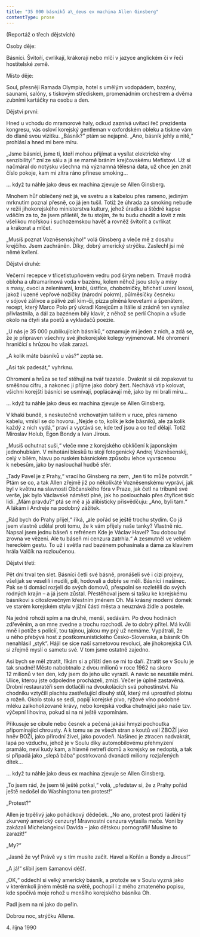 ```yaml
---
title: "35 000 básníků a\_deus ex machina Allen Ginsberg"
contentType: prose
---
```


(Reportáž o třech dějstvích)

Osoby děje:

  

Básníci. Švitoří, cvrlikají, krákorají nebo mlčí v jazyce anglickém či v řeči hostitelské země.

Místo děje:

  

Soul, přesněji Ramada Olympia, hotel s umělým vodopádem, bazény, saunami, salóny, s tiskovým střediskem, promenádním orchestrem a dvěma zubními kartáčky na osobu a den.

Dějství první:

  

Hned u vchodu do mramorové haly, odkud zaznívá uvítací řeč prezidenta kongresu, vás osloví korejský gentleman v oxfordském obleku a tiskne vám do dlaně svou vizitku. „Básník?“ ptám se nejapně. „Ano, básník jehly a nitě,“ prohlásí a hned mi bere míru.

„Jsme básníci, jsme ti, kteří mohou přijímat a vysílat elektrické vlny senzibility!“ zní ze sálu a já se marně bráním krejčovskému Mefistovi. Už si načmáral do notýsku všechna má významná tělesná data, už chce jen znát číslo pokoje, kam mi zítra ráno přinese smoking…

… když tu náhle jako deus ex machina zjevuje se Allen Ginsberg.

Mnohem hůř oblečený než já, ve svetru a s kabelou přes rameno, jediným mrknutím poznal přesně, co já jen tušil. Totiž že úhrada za smoking nebude v režii jihokorejského ministerstva kultury, jehož úradku a štědré kapse vděčím za to, že jsem přiletěl, že tu stojím, že tu budu chodit a lovit z mís všelikou mořskou i suchozemskou havěť a rovněž švitořit a cvrlikat a krákorat a mlčet.

„Musíš poznat Vozněsenskýho!“ volá Ginsberg a vleče mě z dosahu krejčího. Jsem zachráněn. Díky, dobrý americký strýčku. Zaslechl jsi mé němé kvílení.

Dějství druhé:

  

Večerní recepce v třicetistupňovém vedru pod širým nebem. Tmavě modrá obloha a ultramarinová voda v bazénu, kolem něhož jsou stoly a mísy s masy, ovoci a zeleninami, krabi, ústřice, chobotničky, břichatí uzení lososi, jakož i uzené vepřové nožičky (národní pokrm), půlměsíčky česneku v sójové zálivce a pálivé zelí kim-či, pizza plněná krevetami a špenátem, recept, který Marco Polo prý ukradl Korejcům a Itálie si zrádně ten vynález přivlastnila, a dál za bazénem bílý klavír, z něhož se perlí Chopin a všude okolo na čtyři sta poetů a vykladačů poezie.

„U nás je 35 000 publikujících básníků,“ oznamuje mi jeden z nich, a zdá se, že je připraven všechny své jihokorejské kolegy vyjmenovat. Mé ohromení hraničící s hrůzou ho však zarazí.

„A kolik máte básníků u vás?“ zeptá se.

„Asi tak padesát,“ vyhrknu.

Ohromení a hrůza se teď stěhují na tvář tazatele. Dvakrát si dá zopakovat tu směšnou cifru, a nakonec ji přijme jako dobrý žert. Nechává vtip kolovat, všichni korejští básníci se usmívají, poplácávají mě, jako by mi brali míru…

… když tu náhle jako deus ex machina zjevuje se Allen Ginsberg.

V khaki bundě, s neskutečně vrchovatým talířem v ruce, přes rameno kabelu, vmísil se do hovoru. „Nejde o to, kolik je kde básníků, ale za kolik každý z nich vydá,“ praví a vyptává se, kde teď jsou a co teď dělají. Totiž Miroslav Holub, Egon Bondy a Ivan Jirous.

„Musíš ochutnat suši,“ vleče mne z korejského obklíčení k japonským jednohubkám. V mihotání blesků tu stojí fotogenický Andrej Vozněsenskij, celý v bílém, hlavu po ruském básnickém způsobu lehce vyvrácenou k nebesům, jako by naslouchal hudbě sfér.

„Tady Pavel je z Prahy,“ vrací ho Ginsberg na zem, „ten ti to může potvrdit.“ Ptám se co, a tak Allen zřejmě již po několikáté Vozněsenskému vypráví, jak byl v květnu na slavnosti Občanského fóra v Praze, jak četl na tribuně své verše, jak bylo Václavské náměstí plné, jak ho poslouchalo přes čtyřicet tisíc lidí. „Mám pravdu?“ ptá se mě a já alibisticky přisvědčuju: „Ano, byli tam.“ A lákám i Andreje na podobný zážitek.

„Rád bych do Prahy přijel,“ říká, „ale pořád se ještě trochu stydím. Co já jsem vlastně udělal proti tomu, že k vám přijely naše tanky? Vlastně nic. Napsal jsem jednu báseň s refrénem Kde je Václav Havel? Tou dobou byl zrovna ve vězení. Ale tu báseň mi cenzura zatrhla.“ A zesmutněl ve velkém hereckém gestu. To už i světla nad bazénem pohasínala a dáma za klavírem hrála Valčík na rozloučenou.

Dějství třetí:

  

Pět dní trval ten slet. Básníci četli své básně, pronášeli své i cizí projevy, všelijak se veselili i nudili, pili, hodovali a dobře se měli. Básníci i našinec. Pak se ti domácí rozjeli do svých domovů, přespolní se rozletěli do svých rodných krajin – a já jsem zůstal. Přestěhoval jsem si tašku ke korejskému básníkovi s citoslovečným křestním jménem Oh. Má krásný moderní domek ve starém korejském stylu v jižní části města a neuznává židle a postele.

Na jedné rohoži spím a na druhé, menší, sedávám. Po dvou hodinách zdřevěním, a on mne zvedne a trochu rozchodí. Je to dobrý přítel. Má kvůli mně i potíže s policií, tou tajnou, jakou my prý už nemáme. Vypátrali, že u něho přebývá host z postkomunistického Česko-Slovenska, a básník Oh nenahlásil „styk“. Hájil se sice naší sametovou revolucí, ale jihokorejská CIA si zřejmě myslí o sametu své. V tom jsme ostatně zajedno.

Asi bych se měl ztratit, říkám si a příští den se mi to daří. Ztratit se v Soulu je tak snadné! Město nabobtnalo z dvou milionů v roce 1962 na skoro 12 milionů v ten den, kdy jsem do jeho ulic vyrazil. A navíc se neustále mění. Ulice, kterou jste odpoledne procházeli, zmizí. Večer je úplně zastavěná. Drobní restauratéři sem dotlačili na dvoukolácích svá pohostinství. Na chodníku vztyčili plachtu zastřešující dlouhý stůl, který má uprostřed plotnu a rožeň. Okolo stolu se sedí, popíjí korejské pivo, rýžové víno podobné mléku zalkoholizované krávy, nebo korejská vodka chutnající jako naše tzv. vý­čepní lihovina, pokud si na ni ještě vzpomínám.

Přikusuje se cibule nebo česnek a pečená jakási hmyzí pochoutka připomínající chrousty. A k tomu se ze všech stran a koutů valí ZBOŽÍ jako hněv BOŽÍ, jako přírodní živel, jako povodeň. Našinec je ztracen nadvakrát, lapá po vzduchu, jehož je v Soulu díky automobilovému přehmyzení pramálo, neví kudy kam, a hlavně netrefí domů a korejsky se nedoptá, a tak si připadá jako „slepá bába“ postrkovaná dvanácti miliony rozjařených dítek…

… když tu náhle jako deus ex machina zjevuje se Allen Ginsberg.

„To jsem rád, že jsem tě ještě potkal,“ volá, „představ si, že z Prahy pořád ještě nedošel do Washingtonu ten protest!“

„Protest?“

Allen je trpělivý jako pohádkový dědeček. „No ano, protest proti řádění tý zkurvený americký cenzury! Mravnostní cenzura vytasila meče. Voni by zakázali Michelangelovi Davida – jako dětskou pornografii! Musíme to zarazit!“

„My?“

„Jasně že vy! Právě vy s tím musíte začít. Havel a Kořán a Bondy a Jirous!“

„A já!“ slíbil jsem šamanovi déšť.

„OK,“ oddechl si velký americký básník, a protože se v Soulu vyzná jako v kterémkoli jiném městě na světě, pochopil i z mého zmateného popisu, kde spočívá moje rohož u menšího korejského básníka Oh.

Padl jsem na ni jako do peřin.

Dobrou noc, strýčku Allene.

4. října 1990
